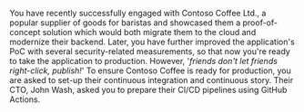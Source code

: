 You have recently successfully engaged with Contoso Coffee Ltd., a popular supplier of goods for baristas and showcased them a proof-of-concept solution which would both migrate them to the cloud and modernize their backend.
Later, you have further improved the application's PoC with several security-related measurements, so that now you're ready to take the application to production.
However, '*friends don't let friends right-click, publish!*' To ensure Contoso Coffee is ready for production, you are asked to set-up their continuous integration and continuous story.
Their CTO, John Wash, asked you to prepare their CI/CD pipelines using GitHub Actions.